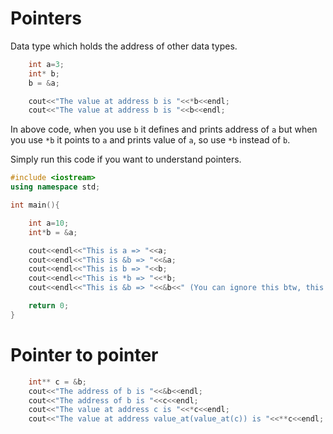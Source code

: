 # Pointers 

Data type which holds the address of other data types.

```cpp
    int a=3;
    int* b;
    b = &a;

    cout<<"The value at address b is "<<*b<<endl;
    cout<<"The value at address b is "<<b<<endl;

```

In above code, when you use `b` it defines and prints address of `a` but when you use `*b` it points to `a` and prints value of `a`, so use `*b` instead of `b`.

Simply run this code if you want to understand pointers.

```cpp
#include <iostream>
using namespace std;

int main(){

    int a=10;
    int*b = &a;

    cout<<endl<<"This is a => "<<a;
    cout<<endl<<"This is &b => "<<&a;
    cout<<endl<<"This is b => "<<b;
    cout<<endl<<"This is *b => "<<*b;
    cout<<endl<<"This is &b => "<<&b<<" (You can ignore this btw, this is just address of b which is not useful to you)";

    return 0;
}
```

# Pointer to pointer

```cpp
    int** c = &b;
    cout<<"The address of b is "<<&b<<endl;
    cout<<"The address of b is "<<c<<endl; 
    cout<<"The value at address c is "<<*c<<endl; 
    cout<<"The value at address value_at(value_at(c)) is "<<**c<<endl; 
```
